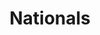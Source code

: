 ---
title: Nationals
crosslinks:
- justFPthings
- Braves
- NationalsGIFs
- MLBStreams
- washingtondc
- danielmurphygifs
- '2013'
- NewYorkMets
- Redskins
- Reds
- modnews
- TheSimpsons
- phillies
- OutOfTheLoop
- nocontext
- reddit_stream
- nfl
- OnTheFarm
- SultansOfStats
---